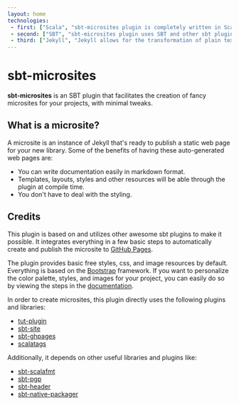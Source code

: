 ```yaml
---
layout: home
technologies:
 - first: ["Scala", "sbt-microsites plugin is completely written in Scala"]
 - second: ["SBT", "sbt-microsites plugin uses SBT and other sbt plugins to generate microsites easily"]
 - third: ["Jekyll", "Jekyll allows for the transformation of plain text into static websites and blogs"]
---
```


# sbt-microsites

**sbt-microsites** is an SBT plugin that facilitates the creation of fancy microsites for your projects, with minimal tweaks.

## What is a microsite?

A microsite is an instance of Jekyll that's ready to publish a static web page for your new library. Some of the benefits of having these auto-generated web pages are:

- You can write documentation easily in markdown format.
- Templates, layouts, styles and other resources will be able through the plugin at compile time.
- You don't have to deal with the styling.


## Credits

This plugin is based on and utilizes other awesome sbt plugins to make it possible. It integrates everything in a few basic steps to automatically create and publish the microsite to [GitHub Pages](https://pages.github.com/).

The plugin provides basic free styles, css, and image resources by default. Everything is based on the [Bootstrap](http://getbootstrap.com/) framework. If you want to personalize the color palette, styles, and images for your project, you can easily do so by viewing the steps in the [documentation](docs/).

In order to create microsites, this plugin directly uses the following plugins and libraries:

* [tut-plugin](https://github.com/tpolecat/tut)
* [sbt-site](https://github.com/sbt/sbt-site)
* [sbt-ghpages](https://github.com/sbt/sbt-ghpages)
* [scalatags](https://github.com/lihaoyi/scalatags)

Additionally, it depends on other useful libraries and plugins like:

* [sbt-scalafmt](https://github.com/olafurpg/scalafmt)
* [sbt-pgp](https://github.com/sbt/sbt-pgp)
* [sbt-header](https://github.com/sbt/sbt-header)
* [sbt-native-packager](https://github.com/sbt/sbt-native-packager)
